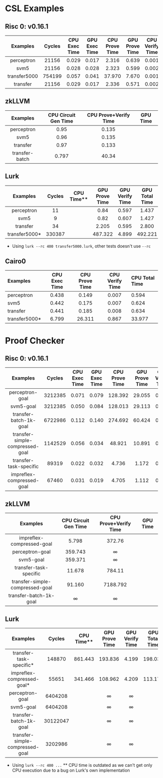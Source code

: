 # CSL Examples

## Risc 0: v0.16.1
|   Examples   |  Cycles | CPU Exec Time | GPU Exec Time | CPU Prove Time | GPU Prove Time | CPU Verify Time | GPU Verify Time | CPU Total Time | GPU Total Time |
|:------------:|:-------:|:-------------:|:-------------:|:--------------:|:--------------:|:---------------:|:---------------:|:--------------:|:--------------:|
| perceptron   |  21156  |     0.029     |     0.017     |      2.316     |      0.639     |      0.001      |      0.001      |      2.346     |      0.657     |
| svm5         |  21156  |     0.028     |     0.028     |      2.323     |      0.599     |      0.002      |      0.001      |      2.353     |      0.628     |
| transfer5000 | 754199  |     0.057     |     0.041     |     37.970     |      7.670     |      0.001      |      0.001      |     38.028     |      7.712     |
| transfer     |  21156  |     0.029     |     0.017     |      2.336     |      0.571     |      0.002      |      0.001      |      2.367     |      0.589     |


## zkLLVM
|     Examples     | CPU Circuit Gen Time | CPU Prove+Verify Time | GPU Time |
|:----------------:|:--------------------:|:---------------------:|:--------:|
| perceptron       |                 0.95 |                 0.135 |          |
| svm5             |                 0.96 |                 0.135 |          |
| transfer         |                 0.97 |                 0.133 |          |
| transfer-batch   |                0.797 |                 40.34 |          |


## Lurk
|     Examples     |  Cycles | CPU Time** | GPU Prove Time | GPU Verify Time | GPU Total Time |
|:----------------:|:-------:|:----------:|:--------------:|:---------------:|:--------------:|
| perceptron       |    11   |            |           0.84 |           0.597 |          1.437 |
| svm5             |    9    |            |           0.82 |           0.607 |          1.427 |
| transfer         |    34   |            |          2.205 |           0.595 |          2.800 |
| transfer5000*    |  330387 |            |        487.322 |           4.899 |        492.221 |

* Using `lurk --rc 400 transfer5000.lurk`, other tests doesn't use `--rc`


## Cairo0
|     Examples     | CPU Exec Time | CPU Prove Time | CPU Verify Time | CPU Total Time |
|:-----------------|:-------------:|:--------------:|:---------------:|:---------------|
| perceptron       |         0.438 |          0.149 |           0.007 |          0.594 |
| svm5             |         0.442 |          0.175 |           0.007 |          0.624 |
| transfer         |         0.441 |          0.185 |           0.008 |          0.634 |
| transfer5000*    |         6.799 |         26.311 |           0.867 |         33.977 |


# Proof Checker

## Risc 0: v0.16.1
|             Examples            |  Cycles | CPU Exec Time | GPU Exec Time | CPU Prove Time | GPU Prove Time | CPU Verify Time | GPU Verify Time | CPU Total Time | GPU Total Time |
|:-------------------------------:|:-------:|:-------------:|:-------------:|:--------------:|:--------------:|:---------------:|:---------------:|:--------------:|:--------------:|
| perceptron-goal                 | 3212385 |     0.071     |     0.079     |     128.392    |     29.055     |      0.006      |      0.086      |     128.469    |     29.141     |
| svm5-goal                       | 3212385 |     0.050     |     0.084     |     128.013    |     29.113     |      0.006      |      0.090      |     128.069    |     29.203     |
| transfer-batch-1k-goal          | 6722986 |     0.112     |     0.140     |     274.692    |     60.424     |      0.011      |      0.151      |     274.815    |     60.575     |
| transfer-simple-compressed-goal | 1142529 |     0.056     |     0.034     |      48.921    |     10.891     |      0.002      |      0.037      |      48.979    |     10.928     |
| transfer-task-specific          |   89319 |     0.022     |     0.032     |       4.736    |      1.172     |      0.001      |      0.033      |       4.759    |      1.205     |
| impreflex-compressed-goal       |   67460 |     0.031     |     0.019     |       4.705    |      1.112     |      0.001      |      0.020      |       4.737    |      1.132     |


## zkLLVM
|             Examples            |CPU Circuit Gen Time | CPU Prove+Verify Time | GPU Time |
|:-------------------------------:|:-------------------:|:---------------------:|:--------:|
| impreflex-compressed-goal       |               5.798 |                372.76 |          |
| perceptron-goal                 |             359.743 |                     ∞ |          |
| svm5-goal                       |             359.371 |                     ∞ |          |
| transfer-task-specific          |              11.678 |                784.11 |          |
| transfer-simple-compressed-goal |              91.160 |              7188.792 |          |
| transfer-batch-1k-goal          |                ∞    |                     ∞ |          |


## Lurk
|             Examples            | Cycles | CPU Time** | GPU Prove Time | GPU Verify Time | GPU Total Time |
|:-------------------------------:|:------:|:----------:|:--------------:|:---------------:|:--------------:|
| transfer-task-specific*         | 148870 |    861.443 |        193.836 |           4.199 |        198.035 |
| impreflex-compressed-goal*      | 55651  |    341.466 |        108.962 |           4.209 |        113.171 |
| perceptron-goal                 | 6404208|            |              ∞ |               ∞ |                |
| svm5-goal                       | 6404208|            |              ∞ |               ∞ |                |
| transfer-batch-1k-goal          |30122047|            |              ∞ |               ∞ |                |
| transfer-simple-compressed-goal | 3202986|            |              ∞ |               ∞ |                |

* Using `lurk --rc 400 ...`
** CPU time is outdated as we can't get only CPU execution due to a bug on Lurk's
own implementation
